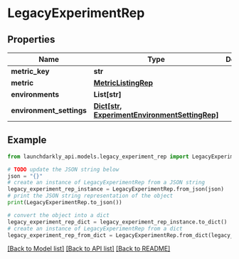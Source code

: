 # LegacyExperimentRep


## Properties

Name | Type | Description | Notes
------------ | ------------- | ------------- | -------------
**metric_key** | **str** |  | [optional] 
**metric** | [**MetricListingRep**](MetricListingRep.md) |  | [optional] 
**environments** | **List[str]** |  | [optional] 
**environment_settings** | [**Dict[str, ExperimentEnvironmentSettingRep]**](ExperimentEnvironmentSettingRep.md) |  | [optional] 

## Example

```python
from launchdarkly_api.models.legacy_experiment_rep import LegacyExperimentRep

# TODO update the JSON string below
json = "{}"
# create an instance of LegacyExperimentRep from a JSON string
legacy_experiment_rep_instance = LegacyExperimentRep.from_json(json)
# print the JSON string representation of the object
print(LegacyExperimentRep.to_json())

# convert the object into a dict
legacy_experiment_rep_dict = legacy_experiment_rep_instance.to_dict()
# create an instance of LegacyExperimentRep from a dict
legacy_experiment_rep_from_dict = LegacyExperimentRep.from_dict(legacy_experiment_rep_dict)
```
[[Back to Model list]](../README.md#documentation-for-models) [[Back to API list]](../README.md#documentation-for-api-endpoints) [[Back to README]](../README.md)


